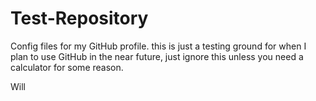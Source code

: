 # Test-Repository
Config files for my GitHub profile.
this is just a testing ground for when I plan to use GitHub in the near future, just ignore this unless you need a calculator for some reason.

Will

